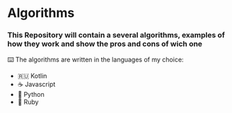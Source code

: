 # Algorithms

### This Repository will contain a several algorithms, examples of how they work and show the pros and cons of wich one

⌨️ The algorithms are written in the languages of my choice:
  - 🇷🇺️ Kotlin
  - ☕️ Javascript
  - 🐍️ Python
  - 💎 Ruby
